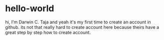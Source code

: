 # hello-world
hi, I'm Darwin C. Taja and yeah it's my first time to create an account in github.
its not that really hard to create account here because theirs have a great step by step how to create account.
